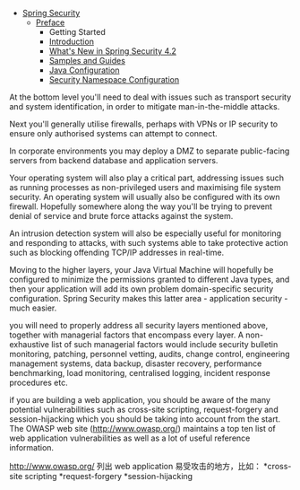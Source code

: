 - [Spring Security](/security/README.md)
  - [Preface](/security/preface/README.md)
    - Getting Started
    - [Introduction](/security/preface/introduction.md)
    - [What's New in Spring Security 4.2](/security/preface/whats-new.md)
    - [Samples and Guides](/security/preface/samples.md)
    - [Java Configuration](/security/preface/java-config.md)
    - [Security Namespace Configuration](/security/preface/namespace/README.md)


At the bottom level you'll need to deal with issues such as transport security and system identification, in order to mitigate man-in-the-middle attacks.


Next you'll generally utilise firewalls, perhaps with VPNs or IP security to ensure only authorised systems can attempt to connect.


In corporate environments you may deploy a DMZ to separate public-facing servers from backend database and application servers.


Your operating system will also play a critical part, addressing issues such as running processes as non-privileged users and maximising file system security. An operating system will usually also be configured with its own firewall. Hopefully somewhere along the way you'll be trying to prevent denial of service and brute force attacks against the system.


An intrusion detection system will also be especially useful for monitoring and responding to attacks, with such systems able to take protective action such as blocking offending TCP/IP addresses in real-time.


Moving to the higher layers, your Java Virtual Machine will hopefully be configured to minimize the permissions granted to different Java types, and then your application will add its own problem domain-specific security configuration. Spring Security makes this latter area - application security - much easier.


you will need to properly address all security layers mentioned above, together with managerial factors that encompass every layer. A non-exhaustive list of such managerial factors would include security bulletin monitoring, patching, personnel vetting, audits, change control, engineering management systems, data backup, disaster recovery, performance benchmarking, load monitoring, centralised logging, incident response procedures etc.


if you are building a web application, you should be aware of the many potential vulnerabilities such as cross-site scripting, request-forgery and session-hijacking which you should be taking into account from the start. The OWASP web site (http://www.owasp.org/) maintains a top ten list of web application vulnerabilities as well as a lot of useful reference information.


http://www.owasp.org/ 列出 web application 易受攻击的地方，比如：
*cross-site scripting
*request-forgery
*session-hijacking

